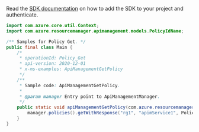 Read the [SDK documentation](https://github.com/Azure/azure-sdk-for-java/blob/azure-resourcemanager-apimanagement_1.0.0-beta.2/sdk/apimanagement/azure-resourcemanager-apimanagement/README.md) on how to add the SDK to your project and authenticate.

```java
import com.azure.core.util.Context;
import com.azure.resourcemanager.apimanagement.models.PolicyIdName;

/** Samples for Policy Get. */
public final class Main {
    /*
     * operationId: Policy_Get
     * api-version: 2020-12-01
     * x-ms-examples: ApiManagementGetPolicy
     */
    /**
     * Sample code: ApiManagementGetPolicy.
     *
     * @param manager Entry point to ApiManagementManager.
     */
    public static void apiManagementGetPolicy(com.azure.resourcemanager.apimanagement.ApiManagementManager manager) {
        manager.policies().getWithResponse("rg1", "apimService1", PolicyIdName.POLICY, null, Context.NONE);
    }
}
```
